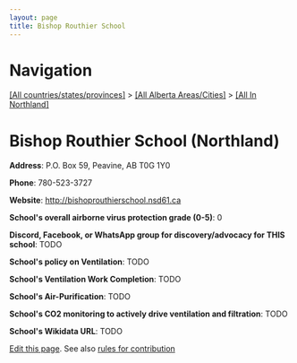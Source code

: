 ```yaml
---
layout: page
title: Bishop Routhier School
---
```

# Navigation

[[All countries/states/provinces]](../../..) > [[All Alberta Areas/Cities]](../..) > [[All In Northland]](..)

# Bishop Routhier School (Northland)

**Address**: P.O. Box 59, Peavine, AB T0G 1Y0

**Phone**: 780-523-3727

**Website**: <http://bishoprouthierschool.nsd61.ca>

**School's overall airborne virus protection grade (0-5)**: 0

**Discord, Facebook, or WhatsApp group for discovery/advocacy for THIS school**: TODO

**School's policy on Ventilation**: TODO

**School's Ventilation Work Completion**: TODO

**School's Air-Purification**: TODO

**School's CO2 monitoring to actively drive ventilation and filtration**: TODO

**School's Wikidata URL**: TODO


[Edit this page](https://github.com/ventilate-schools/AB/edit/main/./Northland/Bishop_Routhier_School.md). See also [rules for contribution](../../../contribution-rules/)